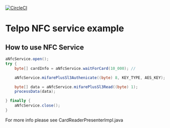 [![CircleCI](https://circleci.com/gh/payneteasy/telpo-nfc-service-example.svg?style=svg)](https://circleci.com/gh/payneteasy/telpo-nfc-service-example)

# Telpo NFC service example



## How to use NFC Service
```java
aNfcService.open();
try {
    byte[] cardInfo = aNfcService.waitForCard(10_000); //

    aNfcService.mifarePlusSl3Authenicate((byte) 8, KEY_TYPE, AES_KEY);

    byte[] data = aNfcService.mifarePlusSl3Read((byte) 1);
    processData(data);

} finally {
    aNfcService.close();
}
```

For more info please see CardReaderPresenterImpl.java
